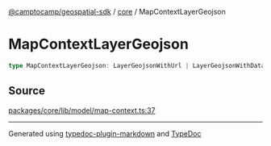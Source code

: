[@camptocamp/geospatial-sdk](../../index.md) / [core](../index.md) / MapContextLayerGeojson

# MapContextLayerGeojson

```ts
type MapContextLayerGeojson: LayerGeojsonWithUrl | LayerGeojsonWithData;
```

## Source

[packages/core/lib/model/map-context.ts:37](https://github.com/jahow/geospatial-sdk/blob/dff8168/packages/core/lib/model/map-context.ts#L37)

***

Generated using [typedoc-plugin-markdown](https://www.npmjs.com/package/typedoc-plugin-markdown) and [TypeDoc](https://typedoc.org/)

